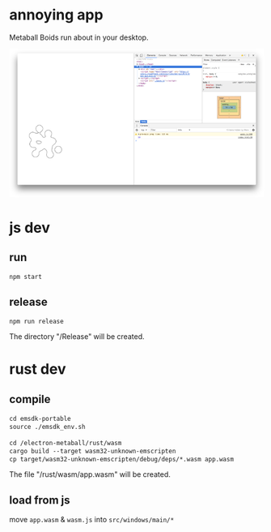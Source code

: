 # annoying app

Metaball Boids run about in your desktop.

![img](https://github.com/tanishi109/metaball-app/blob/master/readmeAssets/screenshot.png?raw=true)

# js dev

## run

```
npm start
```

## release

```
npm run release
```

The directory "/Release" will be created.

# rust dev

## compile

```
cd emsdk-portable
source ./emsdk_env.sh

cd /electron-metaball/rust/wasm
cargo build --target wasm32-unknown-emscripten
cp target/wasm32-unknown-emscripten/debug/deps/*.wasm app.wasm
```

The file "/rust/wasm/app.wasm" will be created.

## load from js

move `app.wasm` & `wasm.js` into `src/windows/main/*`
